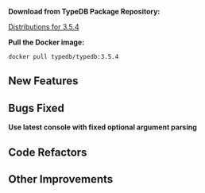 **Download from TypeDB Package Repository:**

[Distributions for 3.5.4](https://cloudsmith.io/~typedb/repos/public-release/packages/?q=name%3A%5Etypedb-all+version%3A3.5.4)

**Pull the Docker image:**

```docker pull typedb/typedb:3.5.4```


## New Features


## Bugs Fixed

**Use latest console with fixed optional argument parsing**


## Code Refactors


## Other Improvements

    
